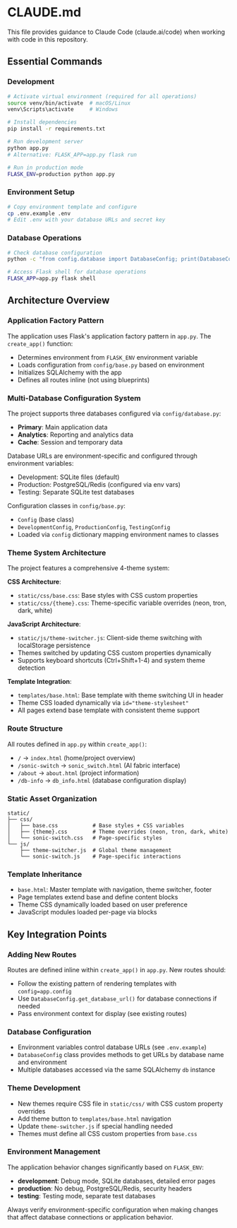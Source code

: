 # CLAUDE.md

This file provides guidance to Claude Code (claude.ai/code) when working with code in this repository.

## Essential Commands

### Development
```bash
# Activate virtual environment (required for all operations)
source venv/bin/activate  # macOS/Linux
venv\Scripts\activate     # Windows

# Install dependencies
pip install -r requirements.txt

# Run development server
python app.py
# Alternative: FLASK_APP=app.py flask run

# Run in production mode
FLASK_ENV=production python app.py
```

### Environment Setup
```bash
# Copy environment template and configure
cp .env.example .env
# Edit .env with your database URLs and secret key
```

### Database Operations
```bash
# Check database configuration
python -c "from config.database import DatabaseConfig; print(DatabaseConfig.get_database_configs())"

# Access Flask shell for database operations
FLASK_APP=app.py flask shell
```

## Architecture Overview

### Application Factory Pattern
The application uses Flask's application factory pattern in `app.py`. The `create_app()` function:
- Determines environment from `FLASK_ENV` environment variable
- Loads configuration from `config/base.py` based on environment
- Initializes SQLAlchemy with the app
- Defines all routes inline (not using blueprints)

### Multi-Database Configuration System
The project supports three databases configured via `config/database.py`:
- **Primary**: Main application data
- **Analytics**: Reporting and analytics data  
- **Cache**: Session and temporary data

Database URLs are environment-specific and configured through environment variables:
- Development: SQLite files (default)
- Production: PostgreSQL/Redis (configured via env vars)
- Testing: Separate SQLite test databases

Configuration classes in `config/base.py`:
- `Config` (base class)
- `DevelopmentConfig`, `ProductionConfig`, `TestingConfig`
- Loaded via `config` dictionary mapping environment names to classes

### Theme System Architecture
The project features a comprehensive 4-theme system:

**CSS Architecture**: 
- `static/css/base.css`: Base styles with CSS custom properties
- `static/css/{theme}.css`: Theme-specific variable overrides (neon, tron, dark, white)

**JavaScript Architecture**:
- `static/js/theme-switcher.js`: Client-side theme switching with localStorage persistence
- Themes switched by updating CSS custom properties dynamically
- Supports keyboard shortcuts (Ctrl+Shift+1-4) and system theme detection

**Template Integration**:
- `templates/base.html`: Base template with theme switching UI in header
- Theme CSS loaded dynamically via `id="theme-stylesheet"`
- All pages extend base template with consistent theme support

### Route Structure
All routes defined in `app.py` within `create_app()`:
- `/` → `index.html` (home/project overview)
- `/sonic-switch` → `sonic_switch.html` (AI fabric interface)
- `/about` → `about.html` (project information)
- `/db-info` → `db_info.html` (database configuration display)

### Static Asset Organization
```
static/
├── css/
│   ├── base.css           # Base styles + CSS variables
│   ├── {theme}.css        # Theme overrides (neon, tron, dark, white)
│   └── sonic-switch.css   # Page-specific styles
└── js/
    ├── theme-switcher.js  # Global theme management
    └── sonic-switch.js    # Page-specific interactions
```

### Template Inheritance
- `base.html`: Master template with navigation, theme switcher, footer
- Page templates extend base and define content blocks
- Theme CSS dynamically loaded based on user preference
- JavaScript modules loaded per-page via blocks

## Key Integration Points

### Adding New Routes
Routes are defined inline within `create_app()` in `app.py`. New routes should:
- Follow the existing pattern of rendering templates with `config=app.config`
- Use `DatabaseConfig.get_database_url()` for database connections if needed
- Pass environment context for display (see existing routes)

### Database Configuration
- Environment variables control database URLs (see `.env.example`)
- `DatabaseConfig` class provides methods to get URLs by database name and environment
- Multiple databases accessed via the same SQLAlchemy `db` instance

### Theme Development
- New themes require CSS file in `static/css/` with CSS custom property overrides
- Add theme button to `templates/base.html` navigation
- Update `theme-switcher.js` if special handling needed
- Themes must define all CSS custom properties from `base.css`

### Environment Management
The application behavior changes significantly based on `FLASK_ENV`:
- **development**: Debug mode, SQLite databases, detailed error pages
- **production**: No debug, PostgreSQL/Redis, security headers
- **testing**: Testing mode, separate test databases

Always verify environment-specific configuration when making changes that affect database connections or application behavior.